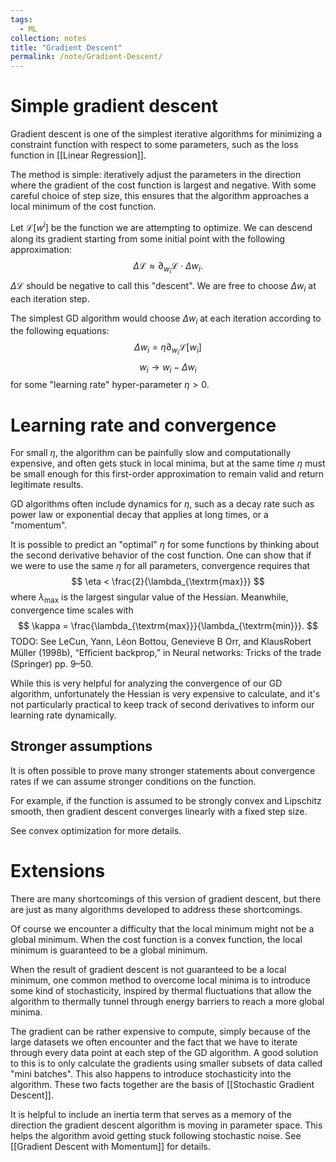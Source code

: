```yaml
---
tags:
  - ML
collection: notes
title: "Gradient Descent"
permalink: /note/Gradient-Descent/
---
```

# Simple gradient descent
Gradient descent is one of the simplest iterative algorithms for minimizing a constraint function with respect to some parameters, such as the loss function in [[Linear Regression]].

The method is simple: iteratively adjust the parameters in the direction where the gradient of the cost function is largest and negative. With some careful choice of step size, this ensures that the algorithm approaches a local minimum of the cost function. 

Let $\mathcal{L}\left[ w^i \right]$ be the function we are attempting to optimize. We can descend along its gradient starting from some initial point with the following approximation:
$$
\Delta \mathcal{L} \approx \partial_{w_i} \mathcal{L} \cdot \Delta w_i.
$$
$\Delta \mathcal{L}$ should be negative to call this "descent". We are free to choose $\Delta w_i$ at each iteration step.

The simplest GD algorithm would choose $\Delta w_i$ at each iteration according to the following equations:
$$
\Delta w_i = \eta \partial_{w_i} \mathcal{L}[w_i]
$$
$$
w_i \rightarrow w_i - \Delta w_i
$$
for some "learning rate" hyper-parameter $\eta > 0$.

# Learning rate and convergence
For small $\eta$, the algorithm can be painfully slow and computationally expensive, and often gets stuck in local minima, but at the same time $\eta$ must be small enough for this first-order approximation to remain valid and return legitimate results.

GD algorithms often include dynamics for $\eta$, such as a decay rate such as power law or exponential decay that applies at long times, or a "momentum". 

It is possible to predict an "optimal" $\eta$ for some functions by thinking about the second derivative behavior of the cost function. One can show that if we were to use the same $\eta$ for all parameters, convergence requires that 
$$
\eta < \frac{2}{\lambda_{\textrm{max}}}
$$
where $\lambda_{\textrm{max}}$ is the largest singular value of the Hessian. Meanwhile, convergence time scales with 
$$
\kappa = \frac{\lambda_{\textrm{max}}}{\lambda_{\textrm{min}}}.
$$
TODO: See LeCun, Yann, Léon Bottou, Genevieve B Orr, and KlausRobert Müller (1998b), “Eﬃcient backprop,” in Neural networks: Tricks of the trade (Springer) pp. 9–50.

While this is very helpful for analyzing the convergence of our GD algorithm, unfortunately the Hessian is very expensive to calculate, and it's not particularly practical to keep track of second derivatives to inform our learning rate dynamically. 

## Stronger assumptions
It is often possible to prove many stronger statements about convergence rates if we can assume stronger conditions on the function.

For example, if the function is assumed to be strongly convex and Lipschitz smooth, then gradient descent converges linearly with a fixed step size.

See convex optimization for more details.

# Extensions
There are many shortcomings of this version of gradient descent, but there are just as many algorithms developed to address these shortcomings.

Of course we encounter a difficulty that the local minimum might not be a global minimum. When the cost function is a convex function, the local minimum is guaranteed to be a global minimum.

When the result of gradient descent is not guaranteed to be a local minimum, one common method to overcome local minima is to introduce some kind of stochasticity, inspired by thermal fluctuations that allow the algorithm to thermally tunnel through energy barriers to reach a more global minima. 

The gradient can be rather expensive to compute, simply because of the large datasets we often encounter and the fact that we have to iterate through every data point at each step of the GD algorithm. A good solution to this is to only calculate the gradients using smaller subsets of data called "mini batches". This also happens to introduce stochasticity into the algorithm. These two facts together are the basis of [[Stochastic Gradient Descent]].

It is helpful to include an inertia term that serves as a memory of the direction the gradient descent algorithm is moving in parameter space. This helps the algorithm avoid getting stuck following stochastic noise. See [[Gradient Descent with Momentum]] for details.